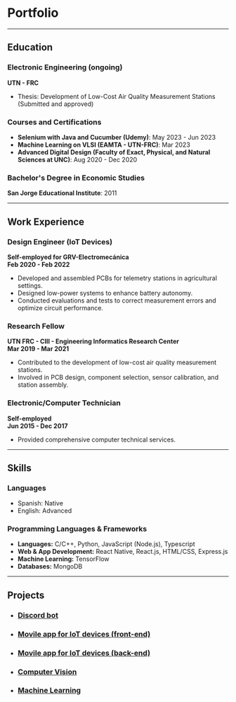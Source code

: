 # Portfolio

---

## Education

### Electronic Engineering (ongoing)
**UTN - FRC**
- Thesis: Development of Low-Cost Air Quality Measurement Stations (Submitted and approved)

### Courses and Certifications
- **Selenium with Java and Cucumber (Udemy)**: May 2023 - Jun 2023
- **Machine Learning on VLSI (EAMTA - UTN-FRC)**: Mar 2023
- **Advanced Digital Design (Faculty of Exact, Physical, and Natural Sciences at UNC)**: Aug 2020 - Dec 2020

### Bachelor's Degree in Economic Studies
**San Jorge Educational Institute**: 2011

---

## Work Experience

### Design Engineer (IoT Devices)
**Self-employed for GRV-Electromecánica**  
**Feb 2020 - Feb 2022**
- Developed and assembled PCBs for telemetry stations in agricultural settings.
- Designed low-power systems to enhance battery autonomy.
- Conducted evaluations and tests to correct measurement errors and optimize circuit performance.

### Research Fellow
**UTN FRC - CIII - Engineering Informatics Research Center**  
**Mar 2019 - Mar 2021**
- Contributed to the development of low-cost air quality measurement stations.
- Involved in PCB design, component selection, sensor calibration, and station assembly.

### Electronic/Computer Technician
**Self-employed**  
**Jun 2015 - Dec 2017**
- Provided comprehensive computer technical services.

---

## Skills

### Languages
- Spanish: Native
- English: Advanced

### Programming Languages & Frameworks
- **Languages:** C/C++, Python, JavaScript (Node.js), Typescript
- **Web & App Development:** React Native, React.js, HTML/CSS, Express.js
- **Machine Learning:** TensorFlow
- **Databases:** MongoDB

--- 

## Projects

- ### [Discord bot](https://gitlab.com/matiasafur/interzone-bot)
- ### [Movile app for IoT devices (front-end)](https://github.com/matiasafur/dome-front)
- ### [Movile app for IoT devices (back-end)](https://github.com/matiasafur/dome-back)
- ### [Computer Vision](https://github.com/matiasafur/computer-vision)
- ### [Machine Learning](https://github.com/matiasafur/ML4VLSI)

